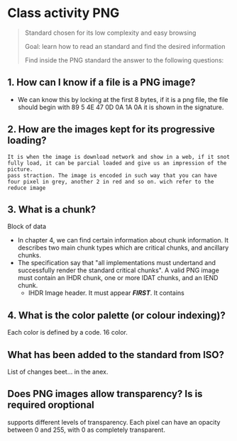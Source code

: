 
# Class activity PNG 

> Standard chosen for its low complexity and easy browsing
> 
> Goal: learn how to read an standard and find the desired information 
> 
> Find inside the PNG standard the answer to the following questions:
> 

## 1. How can I know if a file is a PNG image?
- We can know this by locking at the first 8 bytes, if it is a png file, the file should begin with 89 5 4E 47 0D 0A 1A 0A
it is shown in the signature.
## 2. How are the images kept for its progressive loading?
    It is when the image is download network and show in a web, if it snot fully load, it can be parcial loaded and give us an impression of the picture.
    pass straction. The image is encoded in such way that you can have four pixel in grey, another 2 in red and so on. wich refer to the reduce image

## 3. What is a chunk?
Block of data
- In chapter 4, we can find certain information about chunk information. It describes two main chunk types which are critical chunks, and ancillary chunks.
- The specification say that "all implementations must undertand and successfully render the standard critical chunks". A valid PNG image must contain an IHDR
  chunk, one or more IDAT chunks, and an IEND chunk.
    - IHDR Image header. It must appear ***FIRST***. It contains

## 4. What is the color palette (or colour indexing)?
Each color is defined by a code.
16 color.
## What has been added to the standard from ISO?
List of changes beet... in the anex.

## Does PNG images allow transparency? Is is required oroptional

supports different levels of transparency. Each pixel can have an opacity between 0 and 255, with 0 as completely transparent.
